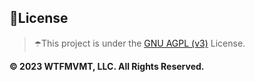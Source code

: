 ## 📜License

> ☂️This project is under the [GNU AGPL (v3)](https://choosealicense.com/licenses/agpl-3.0/) License. 

**©️ 2023 WTFMVMT, LLC. All Rights Reserved.**

